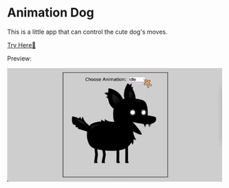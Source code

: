 # Animation Dog

This is a little app that can control the cute dog's moves.

[Try Here🔗]()

Preview:

<img src="preview.gif" width="500">
